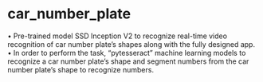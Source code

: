 # car_number_plate

•	Pre-trained model SSD Inception V2 to recognize real-time video recognition of car number plate’s shapes along with the fully designed app. 
•	In order to perform the task, “pytesseract” machine learning models to recognize a car number plate’s shape and segment numbers from the car number plate’s shape to recognize numbers.
